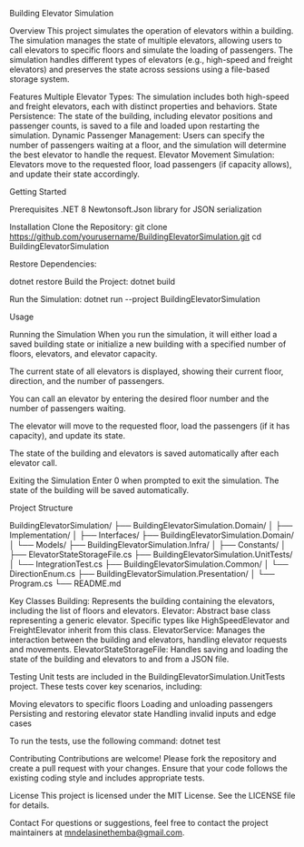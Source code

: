 Building Elevator Simulation

Overview
This project simulates the operation of elevators within a building. 
The simulation manages the state of multiple elevators, allowing users to call elevators to specific floors and simulate the loading of passengers.
The simulation handles different types of elevators (e.g., high-speed and freight elevators) and preserves the state across sessions using a file-based storage system.

Features
Multiple Elevator Types: The simulation includes both high-speed and freight elevators, each with distinct properties and behaviors.
State Persistence: The state of the building, including elevator positions and passenger counts, is saved to a file and loaded upon restarting the simulation.
Dynamic Passenger Management: Users can specify the number of passengers waiting at a floor, and the simulation will determine the best elevator to handle the request.
Elevator Movement Simulation: Elevators move to the requested floor, load passengers (if capacity allows), and update their state accordingly.

Getting Started

Prerequisites
.NET 8
Newtonsoft.Json library for JSON serialization

Installation
Clone the Repository:
git clone https://github.com/yourusername/BuildingElevatorSimulation.git
cd BuildingElevatorSimulation

Restore Dependencies:

dotnet restore
Build the Project:
dotnet build

Run the Simulation:
dotnet run --project BuildingElevatorSimulation

Usage

Running the Simulation
When you run the simulation, it will either load a saved building state or initialize a new building with a specified number of floors, elevators, and elevator capacity.

The current state of all elevators is displayed, showing their current floor, direction, and the number of passengers.

You can call an elevator by entering the desired floor number and the number of passengers waiting.

The elevator will move to the requested floor, load the passengers (if it has capacity), and update its state.

The state of the building and elevators is saved automatically after each elevator call.

Exiting the Simulation
Enter 0 when prompted to exit the simulation. The state of the building will be saved automatically.

Project Structure

BuildingElevatorSimulation/
├── BuildingElevatorSimulation.Domain/
│   ├── Implementation/
│   ├── Interfaces/
├── BuildingElevatorSimulation.Domain/
│   └── Models/
├── BuildingElevatorSimulation.Infra/
│   ├── Constants/
│   ├── ElevatorStateStorageFile.cs
├── BuildingElevatorSimulation.UnitTests/
│   └── IntegrationTest.cs
├── BuildingElevatorSimulation.Common/
│   └── DirectionEnum.cs
├── BuildingElevatorSimulation.Presentation/
│   └── Program.cs
└── README.md

Key Classes
Building: Represents the building containing the elevators, including the list of floors and elevators.
Elevator: Abstract base class representing a generic elevator. Specific types like HighSpeedElevator and FreightElevator inherit from this class.
ElevatorService: Manages the interaction between the building and elevators, handling elevator requests and movements.
ElevatorStateStorageFile: Handles saving and loading the state of the building and elevators to and from a JSON file.

Testing
Unit tests are included in the BuildingElevatorSimulation.UnitTests project. These tests cover key scenarios, including:

Moving elevators to specific floors
Loading and unloading passengers
Persisting and restoring elevator state
Handling invalid inputs and edge cases

To run the tests, use the following command:
dotnet test

Contributing
Contributions are welcome! Please fork the repository and create a pull request with your changes. 
Ensure that your code follows the existing coding style and includes appropriate tests.

License
This project is licensed under the MIT License. See the LICENSE file for details.

Contact
For questions or suggestions, feel free to contact the project maintainers at mndelasinethemba@gmail.com.
